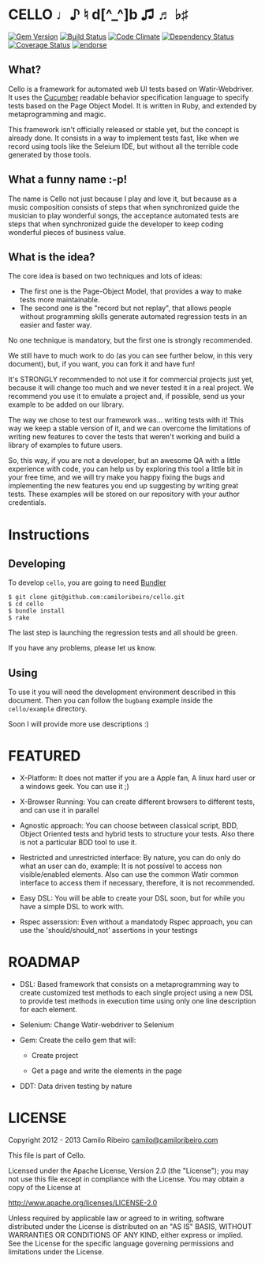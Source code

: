 CELLO  ♩♪ ♮  d[^_^]b  ♫ ♬ ♭♯
=====

[![Gem Version](https://badge.fury.io/rb/cello.png)](http://badge.fury.io/rb/cello)
[![Build Status](https://secure.travis-ci.org/camiloribeiro/cello.png)](http://travis-ci.org/camiloribeiro/cello)
[![Code Climate](https://codeclimate.com/github/camiloribeiro/cello.png)](https://codeclimate.com/github/camiloribeiro/cello)
[![Dependency Status](https://gemnasium.com/camiloribeiro/cello.png)](https://gemnasium.com/camiloribeiro/cello)
[![Coverage Status](https://coveralls.io/repos/camiloribeiro/cello/badge.png)](https://coveralls.io/r/camiloribeiro/cello)
[![endorse](https://api.coderwall.com/camiloribeiro/endorsecount.png)](https://coderwall.com/camiloribeiro)

What?
-----
Cello is a framework for automated web UI tests based on Watir-Webdriver. It uses the [Cucumber](http://cukes.info/) readable behavior specification language to specify tests based on the Page Object Model. It is written in Ruby, and extended by metaprogramming and magic.

This framework isn't officially released or stable yet, but the concept is already done. It consists in a way to implement tests fast, like when we record using tools like the Seleium IDE, but without all the terrible code generated by those tools.

What a funny name :-p!
----------------------
The name is Cello not just because I play and love it, but because as a music composition consists of steps that when synchronized guide the musician to play wonderful songs, the acceptance automated tests are steps that when synchronized guide the developer to keep coding wonderful pieces of business value.


What is the idea?
-----------------
The core idea is based on two techniques and lots of ideas:

* The first one is the Page-Object Model, that provides a way to make tests more maintainable.
* The second one is the "record but not replay", that allows people without programming skills generate automated regression tests in an easier and faster way.

No one technique is mandatory, but the first one is strongly recommended.

We still have to much work to do (as you can see further below, in this very document), but, if you want, you can fork it and have fun!

It's STRONGLY recommended to not use it for commercial projects just yet, because it will change too much and we never tested it in a real project. We recommend you use it to emulate a project and, if possible, send us your example to be added on our library.

The way we chose to test our framework was... writing tests with it! This way we keep a stable version of it, and we can overcome the limitations of writing new features to cover the tests that weren't working and build a library of examples to future users. 

So, this way, if you are not a developer, but an awesome QA with a little experience with code, you can help us by exploring this tool a little bit in your free time, and we will try make you happy fixing the bugs and implementing the new features you end up suggesting by writing great tests. These examples will be stored on our repository with your author credentials.


Instructions
==========

Developing
----------
To develop `cello`, you are going to need [Bundler][1] 

    $ git clone git@github.com:camiloribeiro/cello.git
    $ cd cello
    $ bundle install
    $ rake

The last step is launching the regression tests and all should be green.

If you have any problems, please let us know.

[1]: http://gembundler.com

Using
-----

To use it you will need the development environment described in this document. Then you can follow the `bugbang` example inside the `cello/example` directory.

Soon I will provide more use descriptions :)

FEATURED
========

- X-Platform: It does not matter if you are a Apple fan, A linux hard user or a windows geek. You can use it ;)

- X-Browser Running: You can create different browsers to different tests, and can use it in parallel

- Agnostic approach: You can choose between classical script, BDD, Object Oriented tests and hybrid tests to structure your tests. Also there is not a particular BDD tool to use it.

- Restricted and unrestricted interface: By nature, you can do only do what an user can do, example: It is not possível to access non visible/enabled elements. Also can use the common Watir common interface to access them if necessary, therefore, it is not recommended.

- Easy DSL: You will be able to create your DSL soon, but for while you have a simple DSL to work with.

- Rspec asserssion: Even without a mandatody Rspec approach, you can use the 'should/should_not' assertions in your testings


ROADMAP
=======

- DSL: Based framework that consists on a metaprogramming way to create customized test methods to each single project using a new DSL to provide test methods in execution time using only one line description for each element.

- Selenium: Change Watir-webdriver to Selenium

- Gem: Create the cello gem that will:

  * Create project 

  * Get a page and write the elements in the page

- DDT: Data driven testing by nature

LICENSE
=======

Copyright 2012 - 2013 Camilo Ribeiro camilo@camiloribeiro.com

This file is part of Cello.

Licensed under the Apache License, Version 2.0 (the "License"); you may not use this file except in compliance with the License. You may obtain a copy of the License at

http://www.apache.org/licenses/LICENSE-2.0

Unless required by applicable law or agreed to in writing, software distributed under the License is distributed on an "AS IS" BASIS, WITHOUT WARRANTIES OR CONDITIONS OF ANY KIND, either express or implied. See the License for the specific language governing permissions and limitations under the License.

